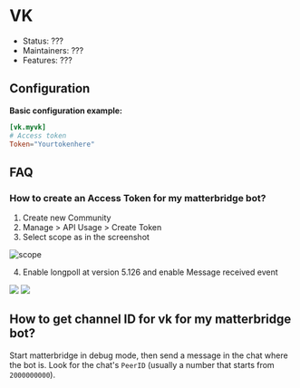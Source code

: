 # VK

- Status: ???
- Maintainers: ???
- Features: ???

## Configuration

**Basic configuration example:**

```toml
[vk.myvk]
# Access token
Token="Yourtokenhere"
```

## FAQ

### How to create an Access Token for my matterbridge bot?

1. Create new Community
2. Manage > API Usage > Create Token
3. Select scope as in the screenshot

![scope](https://user-images.githubusercontent.com/37155836/105666803-e2cfbf00-5efb-11eb-8d8a-5c674309336f.png)

4. Enable longpoll at version 5.126 and enable Message received event

![](https://user-images.githubusercontent.com/37155836/105666939-36420d00-5efc-11eb-9fa1-418aa9cb4a3f.png)
![](https://user-images.githubusercontent.com/37155836/105667066-7903e500-5efc-11eb-9d31-d5cca5a7aac3.png)

## How to get channel ID for vk for my matterbridge bot?

Start matterbridge in debug mode, then send a message in the chat where the bot is. Look for the chat's `PeerID` (usually a number that starts from `2000000000`).
